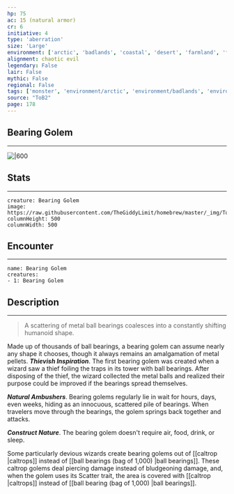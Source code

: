 ```yaml
---
hp: 75
ac: 15 (natural armor)
cr: 6
initiative: 4
type: 'aberration'    
size: 'Large'
environment: ['arctic', 'badlands', 'coastal', 'desert', 'farmland', 'forest', 'grassland', 'hill', 'mountain', 'planar', 'swamp', 'underdark', 'underwater', 'urban']
alignment: chaotic evil
legendary: False
lair: False
mythic: False
regional: False
tags: ['monster', 'environment/arctic', 'environment/badlands', 'environment/coastal', 'environment/desert', 'environment/farmland', 'environment/forest', 'environment/grassland', 'environment/hill', 'environment/mountain', 'environment/planar', 'environment/swamp', 'environment/underdark', 'environment/underwater', 'environment/urban']
source: "ToB2"
page: 178
---
```


## Bearing Golem
---

![|600](https://raw.githubusercontent.com/TheGiddyLimit/homebrew/master/_img/ToB2/creature/Bearing%20Golem.webp)

## Stats
---

```statblock
creature: Bearing Golem
image: https://raw.githubusercontent.com/TheGiddyLimit/homebrew/master/_img/ToB2/creature/token/Bearing%20Golem%20%28Token%29.png
columnHeight: 500
columnWidth: 500
```

## Encounter
---

```encounter-table
name: Bearing Golem
creatures:
- 1: Bearing Golem
```

## Description
---
>A scattering of metal ball bearings coalesces into a constantly shifting humanoid shape.

Made up of thousands of ball bearings, a bearing golem can assume nearly any shape it chooses, though it always remains an amalgamation of metal pellets.
**_Thievish Inspiration_**. The first bearing golem was created when a wizard saw a thief foiling the traps in its tower with ball bearings. After disposing of the thief, the wizard collected the metal balls and realized their purpose could be improved if the bearings spread themselves.

**_Natural Ambushers_**. Bearing golems regularly lie in wait for hours, days, even weeks, hiding as an innocuous, scattered pile of bearings. When travelers move through the bearings, the golem springs back together and attacks.

**_Construct Nature_**. The bearing golem doesn't require air, food, drink, or sleep.




Some particularly devious wizards create bearing golems out of [[caltrop \|caltrops]] instead of [[ball bearings (bag of 1,000) \|ball bearings]]. These caltrop golems deal piercing damage instead of bludgeoning damage, and, when the golem uses its Scatter trait, the area is covered with [[caltrop \|caltrops]] instead of [[ball bearing (bag of 1,000) \|ball bearings]].




